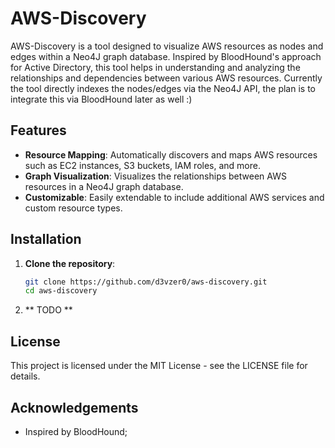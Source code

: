 # AWS-Discovery

AWS-Discovery is a tool designed to visualize AWS resources as nodes and edges within a Neo4J graph database. Inspired by BloodHound's approach for Active Directory, this tool helps in understanding and analyzing the relationships and dependencies between various AWS resources. Currently the tool directly indexes the nodes/edges via the Neo4J API, the plan is to integrate this via BloodHound later as well :) 

## Features

- **Resource Mapping**: Automatically discovers and maps AWS resources such as EC2 instances, S3 buckets, IAM roles, and more.
- **Graph Visualization**: Visualizes the relationships between AWS resources in a Neo4J graph database.
- **Customizable**: Easily extendable to include additional AWS services and custom resource types.

## Installation

1. **Clone the repository**:
    ```bash
    git clone https://github.com/d3vzer0/aws-discovery.git
    cd aws-discovery
    ```
2. ** TODO ** 

## License

This project is licensed under the MIT License - see the LICENSE file for details.

## Acknowledgements

- Inspired by BloodHound;

